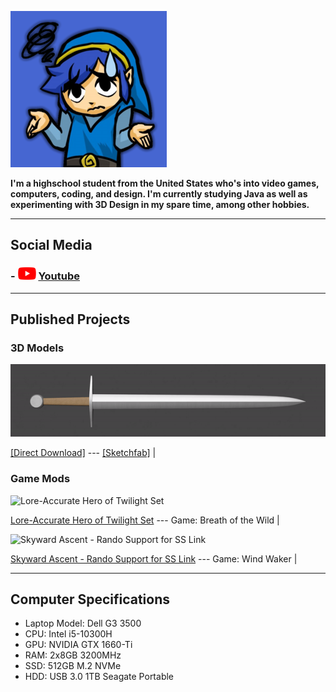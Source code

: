 ![Profile Image](/content/TFH_Blue_Link_24-bit.png)

**I'm a highschool student from the United States who's into video games, computers, coding, and design.
I'm currently studying Java as well as experimenting with 3D Design in my spare time, among other hobbies.**

---

## Social Media

### - ![ ](/content/web-logos/Youtube_Icon.png) [Youtube](https://www.youtube.com/channel/UCgEBxYYn-jt4SFe8gCMe9PA)

---

## Published Projects

### 3D Models

![Steel Arming Sword](/content/Steel%20Arming%20Sword%20Render.gif)

[[Direct Download]](https://www.dropbox.com/s/a98kkod7dnlyqge/%5BC%20Stew%5D%20Steel%20Arming%20Sword.7z?dl=0) --- [[Sketchfab]](https://sketchfab.com/3d-models/steel-arming-sword-9f0ef5f6caab48359a667a4581e4f125) |

### Game Mods

![Lore-Accurate Hero of Twilight Set](https://gamebanana.com/mods/embeddables/384959?type=large)

[Lore-Accurate Hero of Twilight Set](https://gamebanana.com/mods/384959) --- Game: Breath of the Wild |

![Skyward Ascent - Rando Support for SS Link](https://gamebanana.com/mods/embeddables/390174?type=large)

[Skyward Ascent - Rando Support for SS Link](https://gamebanana.com/mods/390174) --- Game: Wind Waker |

---

## Computer Specifications

- Laptop Model: Dell G3 3500
- CPU: Intel i5-10300H
- GPU: NVIDIA GTX 1660-Ti
- RAM: 2x8GB 3200MHz
- SSD: 512GB M.2 NVMe
- HDD: USB 3.0 1TB Seagate Portable
